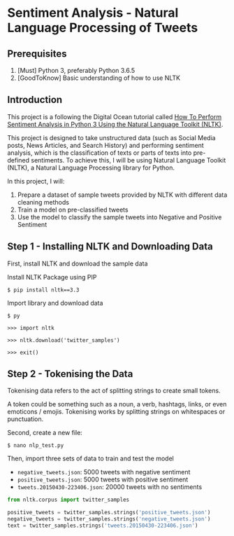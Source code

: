 # Sentiment Analysis - Natural Language Processing of Tweets
## Prerequisites
1. [Must] Python 3, preferably Python 3.6.5
2. [GoodToKnow] Basic understanding of how to use NLTK
## Introduction

This project is a following the Digital Ocean tutorial called [How To Perform Sentiment Analysis in Python 3 Using the Natural Language Toolkit (NLTK)](https://www.digitalocean.com/community/tutorials/how-to-perform-sentiment-analysis-in-python-3-using-the-natural-language-toolkit-nltk).

This project is designed to take unstructured data (such as Social Media posts, News Articles, and Search History) and performing sentiment analysis, which is the classification of texts or parts of texts into pre-defined sentiments.
To achieve this, I will be using Natural Language Toolkit (NLTK), a Natural Language Processing library for Python.

In this project, I will:
1. Prepare a dataset of sample tweets provided by NLTK with different data cleaning methods
2. Train a model on pre-classified tweets
3. Use the model to classify the sample tweets into Negative and Positive Sentiment

## Step 1 - Installing NLTK and Downloading Data
First, install NLTK and download the sample data

Install NLTK Package using PIP

`$ pip install nltk==3.3`

Import library and download data

`$ py`

`>>> import nltk`

`>>> nltk.download('twitter_samples')`

`>>> exit()`

## Step 2 - Tokenising the Data

Tokenising data refers to the act of splitting strings to create small tokens.

A token could be something such as a noun, a verb, hashtags, links, or even emoticons / emojis. Tokenising works by splitting strings on whitespaces or punctuation.

Second, create a new file:

`$ nano nlp_test.py`

Then, import three sets of data to train and test the model

- `negative_tweets.json`: 5000 tweets with negative sentiment
- `positive_tweets.json`: 5000 tweets with positive sentiment
- `tweets.20150430-223406.json`: 20000 tweets with no sentiments

```python
from nltk.corpus import twitter_samples

positive_tweets = twitter_samples.strings('positive_tweets.json')
negative_tweets = twitter_samples.strings('negative_tweets.json')
text = twitter_samples.strings('tweets.20150430-223406.json')
```